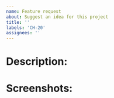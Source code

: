 ```yaml
---
name: Feature request
about: Suggest an idea for this project
title: ''
labels: 'CH-20'
assignees: ''
---
```


# Description:
<!--
A clear and concise description of what the problem you wish to solve or any enhancement you wish to do for the project.
Bullet points are prefered
-->

# Screenshots:
<!--
Screenshots of the proposed changes compared with the current version of the project
-->
